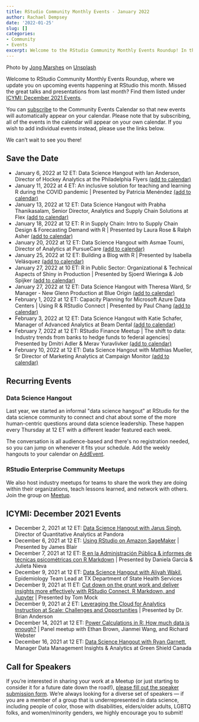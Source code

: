 ```yaml
---
title: RStudio Community Monthly Events - January 2022
author: Rachael Dempsey
date: '2022-01-25'
slug: []
categories:
- Community
- Events
excerpt: Welcome to the RStudio Community Monthly Events Roundup! In this post, we update you on the great community events happening at RStudio.
---
```

Photo by <a href="https://unsplash.com/@turnlip19?utm_source=unsplash&utm_medium=referral&utm_content=creditCopyText">Jong Marshes</a> on <a href="https://unsplash.com/?utm_source=unsplash&utm_medium=referral&utm_content=creditCopyText">Unsplash</a>
  
Welcome to RStudio Community Monthly Events Roundup, where we update you on upcoming events happening at RStudio this month. Missed the great talks and presentations from last month? Find them listed under [ICYMI: December 2021 Events](#icymi-december-2021-events).

You can <a href="https://www.addevent.com/calendar/wT379734" target = "_blank">subscribe</a> to the Community Events Calendar so that new events will automatically appear on your calendar. Please note that by subscribing, all of the events in the calendar will appear on your own calendar. If you wish to add individual events instead, please use the links below.

We can’t wait to see you there!

## Save the Date

* January 6, 2022 at 12 ET: Data Science Hangout with Ian Anderson, Director of Hockey Analytics at the Philadelphia Flyers <a href="https://www.addevent.com/event/Qv9211919" target = "_blank">(add to calendar)</a>
* January 11, 2022 at 4 ET: An inclusive solution for teaching and learning R during the COVID pandemic | Presented by Patricia Menéndez <a href="https://www.addevent.com/event/gC11155394" target = "_blank">(add to calendar)</a>
* January 13, 2022 at 12 ET: Data Science Hangout with Prabha Thanikasalam, Senior Director, Analytics and Supply Chain Solutions at Flex <a href="https://www.addevent.com/event/Qv9211919" target = "_blank">(add to calendar)</a>
* January 18, 2022 at 12 ET: R in Supply Chain: Intro to Supply Chain Design & Forecasting Demand with R | Presented by Laura Rose & Ralph Asher <a href="https://www.addevent.com/event/by10435991" target = "_blank">(add to calendar)</a>
* January 20, 2022 at 12 ET: Data Science Hangout with Asmae Toumi, Director of Analytics at PursueCare <a href="https://www.addevent.com/event/Qv9211919" target = "_blank">(add to calendar)</a>
* January 25, 2022 at 12 ET: Building a Blog with R | Presented by Isabella Velásquez <a href="https://www.addevent.com/event/mS11158422" target = "_blank">(add to calendar)</a>
* January 27, 2022 at 10 ET: R in Public Sector: Organizational & Technical Aspects of Shiny in Production | Presented by Sjoerd Wieringa & Job Spijker <a href="https://www.addevent.com/event/rV10488631" target = "_blank">(add to calendar)</a>
* January 27, 2022 at 12 ET: Data Science Hangout with Theresa Ward, Sr Manager - New Glenn Production at Blue Origin <a href="https://www.addevent.com/event/Qv9211919" target = "_blank">(add to calendar)</a>
* February 1, 2022 at 12 ET: Capacity Planning for Microsoft Azure Data Centers | Using R & RStudio Connect | Presented by Paul Chang <a href="https://www.addevent.com/event/Py10759092/" target = "_blank">(add to calendar)</a>
* February 3, 2022 at 12 ET: Data Science Hangout with Katie Schafer, Manager of Advanced Analytics at Beam Dental <a href="https://www.addevent.com/event/Qv9211919" target = "_blank">(add to calendar)</a>
* February 7, 2022 at 12 ET: RStudio Finance Meetup | The shift to data: Industry trends from banks to hedge funds to federal agencies| Presented by Dmitri Adler & Merav Yuravlivker <a href="https://www.addevent.com/event/Rc10480836" target = "_blank">(add to calendar)</a>
* February 10, 2022 at 12 ET: Data Science Hangout with Matthias Mueller, Sr Director of Marketing Analytics at Campaign Monitor <a href="https://www.addevent.com/event/Qv9211919" target = "_blank">(add to calendar)</a>
 
## Recurring Events

### Data Science Hangout

Last year, we started an informal "data science hangout" at RStudio for the data science community to connect and chat about some of the more human-centric questions around data science leadership. These happen every Thursday at 12 ET with a different leader featured each week. 

The conversation is all audience-based and there's no registration needed, so you can jump on whenever it fits your schedule. Add the weekly hangouts to your calendar on <a href="https://www.addevent.com/event/Qv9211919" target = "_blank" rel = "noopener noreferrer">AddEvent</a>.

### RStudio Enterprise Community Meetups

We also host industry meetups for teams to share the work they are doing within their organizations, teach lessons learned, and network with others. Join the group on <a href="https://www.meetup.com/RStudio-Enterprise-Community-Meetup/" target = "_blank" rel = "noopener noreferrer">Meetup</a>.

## ICYMI: December 2021 Events

* December 2, 2021 at 12 ET: <a href="https://youtu.be/jyzmOBe4qKY" target = "_blank">Data Science Hangout with Jarus Singh</a>, Director of Quantitative Analytics at Pandora
* December 6, 2021 at 12 ET: <a href="https://youtu.be/fmgSVRWgXDg" target = "_blank"> Using RStudio on Amazon SageMaker</a> | Presented by James Blair
* December 7, 2021 at 12 ET: <a href="https://youtu.be/vIiQJY5V__E" target = "_blank">R en la Administración Pública & informes de técnicas psicométricas con R Markdown</a> | Presented by Daniela Garcia & Julieta Nieva
* December 9, 2021 at 12 ET: <a href="https://youtu.be/G1NThC90ZF8" target = "_blank">Data Science Hangout with Aliyah Wakil</a>, Epidemiology Team Lead at TX Department of State Health Services
* December 9, 2021 at 11 ET: <a href="https://youtu.be/6nz_N_xA3I8" target = "_blank">Cut down on the grunt work and deliver insights more effectively with RStudio Connect, R Markdown, and Jupyter</a> | Presented by Tom Mock
* December 9, 2021 at 2 ET: <a href="https://youtu.be/-kDO_Y8SctU" target = "_blank">Leveraging the Cloud for Analytics Instruction at Scale: Challenges and Opportunities</a> | Presented by Dr. Brian Anderson
* December 14, 2021 at 12 ET: <a href="https://www.meetup.com/RStudio-Enterprise-Community-Meetup/events/281675939/" target = "_blank">Power Calculations in R: How much data is enough?</a> | Panel meetup with Ethan Brown, Jianmei Wang, and Richard Webster
* December 16, 2021 at 12 ET: <a href="https://youtu.be/rCrKIioEO_Q" target = "_blank">Data Science Hangout with Ryan Garnett</a>, Manager Data Management Insights & Analytics at Green Shield Canada

## Call for Speakers

If you’re interested in sharing your work at a Meetup (or just starting to consider it for a future date down the road!), <a href="https://forms.gle/EtXMpSoTfhpGopiS8" target = "_blank" rel = "noopener noreferrer">please fill out the speaker submission form</a>. We’re always looking for a diverse set of speakers — if you are a member of a group that is underrepresented in data science, including people of color, those with disabilities, elders/older adults, LGBTQ folks, and women/minority genders, we highly encourage you to submit!